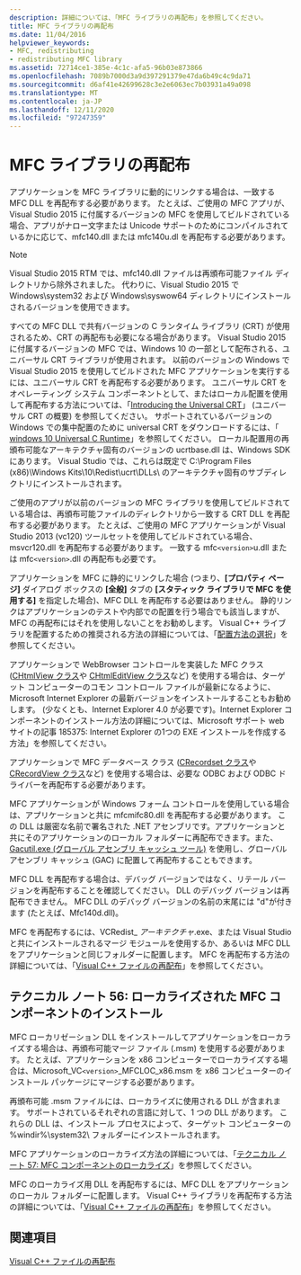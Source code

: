```yaml
---
description: 詳細については、「MFC ライブラリの再配布」を参照してください。
title: MFC ライブラリの再配布
ms.date: 11/04/2016
helpviewer_keywords:
- MFC, redistributing
- redistributing MFC library
ms.assetid: 72714ce1-385e-4c1c-afa5-96b03e873866
ms.openlocfilehash: 7089b7000d3a9d397291379e47da6b49c4c9da71
ms.sourcegitcommit: d6af41e42699628c3e2e6063ec7b03931a49a098
ms.translationtype: MT
ms.contentlocale: ja-JP
ms.lasthandoff: 12/11/2020
ms.locfileid: "97247359"
---
```

# <a name="redistributing-the-mfc-library"></a>MFC ライブラリの再配布

アプリケーションを MFC ライブラリに動的にリンクする場合は、一致する MFC DLL を再配布する必要があります。 たとえば、ご使用の MFC アプリが、Visual Studio 2015 に付属するバージョンの MFC を使用してビルドされている場合、アプリがナロー文字または Unicode サポートのためにコンパイルされているかに応じて、mfc140.dll または mfc140u.dl を再配布する必要があります。

> [!NOTE]
> Visual Studio 2015 RTM では、mfc140.dll ファイルは再頒布可能ファイル ディレクトリから除外されました。 代わりに、Visual Studio 2015 で Windows\system32 および Windows\syswow64 ディレクトリにインストールされるバージョンを使用できます。

すべての MFC DLL で共有バージョンの C ランタイム ライブラリ (CRT) が使用されるため、CRT の再配布も必要になる場合があります。 Visual Studio 2015 に付属するバージョンの MFC では、Windows 10 の一部として配布される、ユニバーサル CRT ライブラリが使用されます。 以前のバージョンの Windows で Visual Studio 2015 を使用してビルドされた MFC アプリケーションを実行するには、ユニバーサル CRT を再配布する必要があります。 ユニバーサル CRT をオペレーティング システム コンポーネントとして、またはローカル配置を使用して再配布する方法については、「[Introducing the Universal CRT](https://devblogs.microsoft.com/cppblog/introducing-the-universal-crt/)」 (ユニバーサル CRT の概要) を参照してください。 サポートされているバージョンの Windows での集中配置のために universal CRT をダウンロードするには、「 [windows 10 Universal C Runtime](https://www.microsoft.com/download/details.aspx?id=48234)」を参照してください。 ローカル配置用の再頒布可能なアーキテクチャ固有のバージョンの ucrtbase.dll は、Windows SDK にあります。 Visual Studio では、これらは既定で C:\Program Files (x86)\Windows Kits\10\Redist\ucrt\DLLs\ のアーキテクチャ固有のサブディレクトリにインストールされます。

ご使用のアプリが以前のバージョンの MFC ライブラリを使用してビルドされている場合は、再頒布可能ファイルのディレクトリから一致する CRT DLL を再配布する必要があります。 たとえば、ご使用の MFC アプリケーションが Visual Studio 2013 (vc120) ツールセットを使用してビルドされている場合、msvcr120.dll を再配布する必要があります。 一致する mfc`<version>`u.dll または mfc`<version>`.dll の再配布も必要です。

アプリケーションを MFC に静的にリンクした場合 (つまり、**[プロパティ ページ]** ダイアログ ボックスの **[全般]** タブの **[スタティック ライブラリで MFC を使用する]** を指定した場合)、MFC DLL を再配布する必要はありません。 静的リンクはアプリケーションのテストや内部での配置を行う場合でも該当しますが、MFC の再配布にはそれを使用しないことをお勧めします。 Visual C++ ライブラリを配置するための推奨される方法の詳細については、「[配置方法の選択](choosing-a-deployment-method.md)」を参照してください。

アプリケーションで WebBrowser コントロールを実装した MFC クラス ([CHtmlView クラス](../mfc/reference/chtmlview-class.md)や [CHtmlEditView クラス](../mfc/reference/chtmleditview-class.md)など) を使用する場合は、ターゲット コンピューターのコモン コントロール ファイルが最新になるように、Microsoft Internet Explorer の最新バージョンをインストールすることもお勧めします。 (少なくとも、Internet Explorer 4.0 が必要です)。Internet Explorer コンポーネントのインストール方法の詳細については、Microsoft サポート web サイトの記事 185375: Internet Explorer の1つの EXE インストールを作成する方法」を参照してください。

アプリケーションで MFC データベース クラス ([CRecordset クラス](../mfc/reference/crecordset-class.md)や [CRecordView クラス](../mfc/reference/crecordview-class.md)など) を使用する場合は、必要な ODBC および ODBC ドライバーを再配布する必要があります。

MFC アプリケーションが Windows フォーム コントロールを使用している場合は、アプリケーションと共に mfcmifc80.dll を再配布する必要があります。 この DLL は厳密な名前で署名された .NET アセンブリです。アプリケーションと共にそのアプリケーションのローカル フォルダーに再配布できます。また、[Gacutil.exe (グローバル アセンブリ キャッシュ ツール)](/dotnet/framework/tools/gacutil-exe-gac-tool) を使用し、グローバル アセンブリ キャッシュ (GAC) に配置して再配布することもできます。

MFC DLL を再配布する場合は、デバッグ バージョンではなく、リテール バージョンを再配布することを確認してください。 DLL のデバッグ バージョンは再配布できません。 MFC DLL のデバッグ バージョンの名前の末尾には "d"が付きます (たとえば、Mfc140d.dll)。

MFC を再配布するには、VCRedist_ *アーキテクチャ*.exe、または Visual Studio と共にインストールされるマージ モジュールを使用するか、あるいは MFC DLL をアプリケーションと同じフォルダーに配置します。 MFC を再配布する方法の詳細については、「[Visual C++ ファイルの再配布](redistributing-visual-cpp-files.md)」を参照してください。

## <a name="installation-of-localized-mfc-components"></a>テクニカル ノート 56: ローカライズされた MFC コンポーネントのインストール

MFC ローカリゼーション DLL をインストールしてアプリケーションをローカライズする場合は、再頒布可能マージ ファイル (.msm) を使用する必要があります。 たとえば、アプリケーションを x86 コンピューターでローカライズする場合は、Microsoft_VC`<version>`_MFCLOC_x86.msm を x86 コンピューターのインストール パッケージにマージする必要があります。

再頒布可能 .msm ファイルには、ローカライズに使用される DLL が含まれます。 サポートされているそれぞれの言語に対して、1 つの DLL があります。 これらの DLL は、インストール プロセスによって、ターゲット コンピューターの %windir%\system32\ フォルダーにインストールされます。

MFC アプリケーションのローカライズ方法の詳細については、「[テクニカル ノート 57: MFC コンポーネントのローカライズ](../mfc/tn057-localization-of-mfc-components.md)」を参照してください。

MFC のローカライズ用 DLL を再配布するには、MFC DLL をアプリケーションのローカル フォルダーに配置します。 Visual C++ ライブラリを再配布する方法の詳細については、「[Visual C++ ファイルの再配布](redistributing-visual-cpp-files.md)」を参照してください。

## <a name="see-also"></a>関連項目

[Visual C++ ファイルの再配布](redistributing-visual-cpp-files.md)
